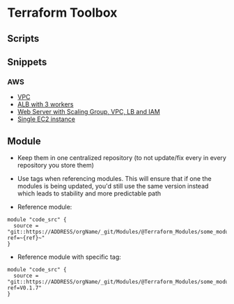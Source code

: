 # Terraform Toolbox

## Scripts

## Snippets

### AWS

* [VPC](snippets/aws/vpc)
* [ALB with 3 workers](snippets/aws/alb_3_workers)
* [Web Server with Scaling Group, VPC, LB and IAM](snippets/aws/as_vpc_lb_web_iam)
* [Single EC2 instance](snippets/aws/ec2_single_instance)

## Module

* Keep them in one centralized repository (to not update/fix every in every repository you store them)

* Use tags when referencing modules. This will ensure that if one the modules is being updated, you'd still use the same version instead which leads to stability and more predictable path

* Reference module:

```
module "code_src" {
  source = "git::https://ADDRESS/orgName/_git/Modules/@Terraform_Modules/some_module?ref=~{ref}~"
}
```

* Reference module with specific tag:

```
module "code_src" {
  source = "git::https://ADDRESS/orgName/_git/Modules/@Terraform_Modules/some_module?ref=V0.1.7"
}
```
